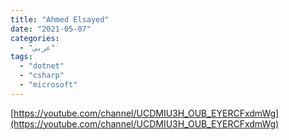 ```yaml
---
title: "Ahmed Elsayed"
date: "2021-05-07"
categories:
  - "عربي"
tags:
  - "dotnet"
  - "csharp"
  - "microsoft"
---
```


[https://youtube.com/channel/UCDMIU3H_OUB_EYERCFxdmWg](https://youtube.com/channel/UCDMIU3H_OUB_EYERCFxdmWg)

